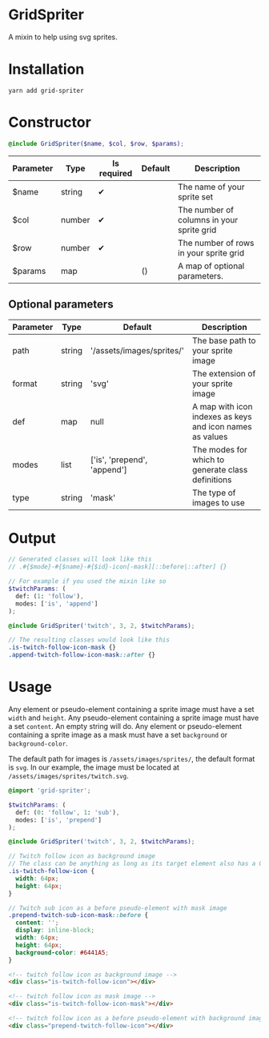 # GridSpriter
A mixin to help using svg sprites.

# Installation
```shell
yarn add grid-spriter
```

# Constructor
```scss
@include GridSpriter($name, $col, $row, $params);
```

| Parameter | Type   | Is required | Default | Description                               |
|-----------|--------|-------------|---------|-------------------------------------------|
| $name     | string |      ✔      |         | The name of your sprite set               |
| $col      | number |      ✔      |         | The number of columns in your sprite grid |
| $row      | number |      ✔      |         | The number of rows in your sprite grid    |
| $params   | map    |             | ()      | A map of optional parameters.             |

## Optional parameters
| Parameter | Type   | Default                     | Description                                              |
|--------|--------|-----------------------------|----------------------------------------------------------|
| path   | string | '/assets/images/sprites/'   | The base path to your sprite image                       |
| format | string | 'svg'                       | The extension of your sprite image                       |
| def    | map    | null                        | A map with icon indexes as keys and icon names as values |
| modes  | list   | ['is', 'prepend', 'append'] | The modes for which to generate class definitions        |
| type   | string | 'mask'                      | The type of images to use                                |

# Output
```scss
// Generated classes will look like this
// .#{$mode}-#{$name}-#{$id}-icon[-mask][::before|::after] {}

// For example if you used the mixin like so
$twitchParams: (
  def: (1: 'follow'), 
  modes: ['is', 'append']
);

@include GridSpriter('twitch', 3, 2, $twitchParams);

// The resulting classes would look like this
.is-twitch-follow-icon-mask {}
.append-twitch-follow-icon-mask::after {}
```

# Usage
Any element or pseudo-element containing a sprite image must have a set `width` and `height`.
Any pseudo-element containing a sprite image must have a set `content`. An empty string will do.
Any element or pseudo-element containing a sprite image as a mask must have a set `background` or `background-color`.

The default path for images is `/assets/images/sprites/`, the default format is `svg`.
In our example, the image must be located at `/assets/images/sprites/twitch.svg`. 

```scss
@import 'grid-spriter';

$twitchParams: (
  def: (0: 'follow', 1: 'sub'),
  modes: ['is', 'prepend']
);

@include GridSpriter('twitch', 3, 2, $twitchParams);

// Twitch follow icon as background image
// The class can be anything as long as its target element also has a GridSpriter generated class
.is-twitch-follow-icon { 
  width: 64px;
  height: 64px;
}

// Twitch sub icon as a before pseudo-element with mask image
.prepend-twitch-sub-icon-mask::before {
  content: '';
  display: inline-block;
  width: 64px;
  height: 64px;
  background-color: #6441A5;
}
```

```html
<!-- twitch follow icon as background image -->
<div class="is-twitch-follow-icon"></div>

<!-- twitch follow icon as mask image -->
<div class="is-twitch-follow-icon-mask"></div>

<!-- twitch follow icon as a before pseudo-element with background image -->
<div class="prepend-twitch-follow-icon"></div>
```
